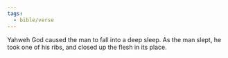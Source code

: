 ```yaml
---
tags:
  - bible/verse
---
```

Yahweh God caused the man to fall into a deep sleep. As the man slept, he took one of his ribs, and closed up the flesh in its place.